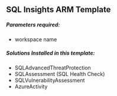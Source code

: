 SQL Insights ARM Template
-

##### Parameters required:
* workspace name

##### Solutions Installed in this template:
* SQLAdvancedThreatProtection
* SQLAssessment (SQL Health Check)
* SQLVulnerabilityAssessment
* AzureActivity
